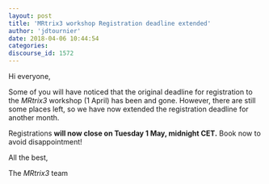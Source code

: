 ```yaml
---
layout: post
title: 'MRtrix3 workshop Registration deadline extended'
author: 'jdtournier'
date: 2018-04-06 10:44:54
categories:
discourse_id: 1572
---
```

Hi everyone, 

Some of you will have noticed that the original deadline for registration to the _MRtrix3_ workshop (1 April) has been and gone. However, there are still some places left, so we have now extended the registration deadline for another month. 

Registrations **will now close on Tuesday 1 May, midnight CET.**
Book now to avoid disappointment! 

All the best,

The _MRtrix3_ team
            